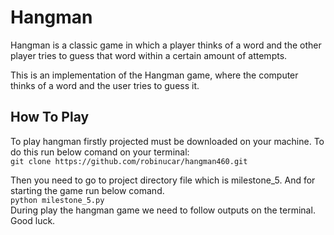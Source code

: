 # Hangman
Hangman is a classic game in which a player thinks of a word and the other player tries to guess that word within a certain amount of attempts.

This is an implementation of the Hangman game, where the computer thinks of a word and the user tries to guess it. 

## How To Play
To play hangman firstly projected must be downloaded on your machine. To do this run below comand on your terminal:              
`git clone https://github.com/robinucar/hangman460.git`

Then you need to go to project directory file which is milestone_5. And for starting the game run below comand.  
`python milestone_5.py`     
During play the hangman game we need to follow outputs on the terminal. Good luck.

